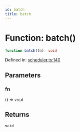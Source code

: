 ```yaml
---
id: batch
title: batch
---
```


<!-- DO NOT EDIT: this page is autogenerated from the type comments -->

# Function: batch()

```ts
function batch(fn): void
```

Defined in: [scheduler.ts:140](https://github.com/I-am-abdulazeez/store/blob/main/packages/store/src/scheduler.ts#L140)

## Parameters

### fn

() => `void`

## Returns

`void`
